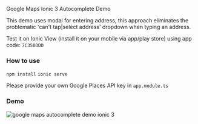 Google Maps Ionic 3 Autocomplete Demo

This demo uses modal for entering address, this approach eliminates the problematic 'can't tap|select address' dropdown when typing an address.

Test it on Ionic View (install it on your mobile via app/play store) using app code: `7C350DDD`

### How to use 

``` npm install ```
``` ionic serve ```

Please provide your own Google Places API key in `app.module.ts`

### Demo

![google maps autocomplete demo ionic 3](https://media.giphy.com/media/xTkcEY4UPPPnp3afYY/giphy.gif)


